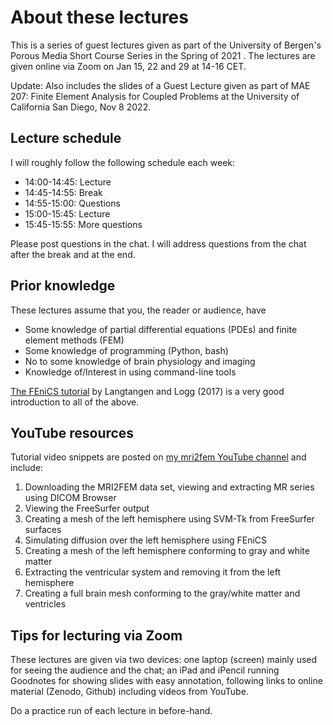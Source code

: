 # About these lectures #

This is a series of guest lectures given as part of the University of
Bergen's Porous Media Short Course Series in the Spring of 2021 . The
lectures are given online via Zoom on Jan 15, 22 and 29 at 14-16 CET.

Update: Also includes the slides of a Guest Lecture given as part of 
MAE 207: Finite Element Analysis for Coupled Problems at the University
of California San Diego, Nov 8 2022. 


## Lecture schedule ##

I will roughly follow the following schedule each week:

- 14:00-14:45: Lecture
- 14:45-14:55: Break
- 14:55-15:00: Questions
- 15:00-15:45: Lecture
- 15:45-15:55: More questions 

Please post questions in the chat. I will address questions from the
chat after the break and at the end.

## Prior knowledge ##

These lectures assume that you, the reader or audience, have

* Some knowledge of partial differential equations (PDEs) and finite
  element methods (FEM)
* Some knowledge of programming (Python, bash)
* No to some knowledge of brain physiology and imaging
* Knowledge of/Interest in using command-line tools

[The FEniCS tutorial](https://fenicsproject.org/tutorial/) by
Langtangen and Logg (2017) is a very good introduction to all of the
above. 

## YouTube resources  ##

Tutorial video snippets are posted on [my mri2fem YouTube channel](https://youtube.com/playlist?list=PL2H4xO8DvXwVNy7EelY_TuYUgvQ4Dw_Lz) and include:

1. Downloading the MRI2FEM data set, viewing and extracting MR series
   using DICOM Browser
2. Viewing the FreeSurfer output
3. Creating a mesh of the left hemisphere using SVM-Tk from FreeSurfer surfaces
4. Simulating diffusion over the left hemisphere using FEniCS
5. Creating a mesh of the left hemisphere conforming to gray and white matter
6. Extracting the ventricular system and removing it from the left hemisphere
7. Creating a full brain mesh conforming to the gray/white matter and ventricles

## Tips for lecturing via Zoom ##

These lectures are given via two devices: one laptop (screen) mainly
used for seeing the audience and the chat; an iPad and iPencil running
Goodnotes for showing slides with easy annotation, following links to
online material (Zenodo, Github) including videos from YouTube. 

Do a practice run of each lecture in before-hand.

